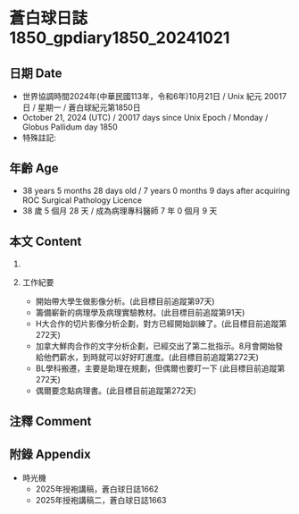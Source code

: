 [_metadata_:encoding]: - "utf-8"
[_metadata_:language]: - "zh-Hant-TW"
[_metadata_:fileformat]: - "markdown"
[_metadata_:MIME_type]: - "text/plain"
[_metadata_:markdown_version]: - "commonmark version 0.30"
[_metadata_:markdown_spec]: - "https://spec.commonmark.org/0.30/"

# 蒼白球日誌1850_gpdiary1850_20241021 #

## 日期 Date ##

* 世界協調時間2024年(中華民國113年，令和6年)10月21日 / Unix 紀元 20017 日 / 星期一 / 蒼白球紀元第1850日
* October 21, 2024 (UTC) / 20017 days since Unix Epoch / Monday / Globus Pallidum day 1850
* 特殊註記:

## 年齡 Age ##

* 38 years 5 months 28 days old / 7 years 0 months 9 days after acquiring ROC Surgical Pathology Licence
* 38 歲 5 個月 28 天 / 成為病理專科醫師 7 年 0 個月 9 天

## 本文 Content ##

1. 

2. 工作紀要

    - 開始帶大學生做影像分析。(此目標目前追蹤第97天)
    - 籌備嶄新的病理學及病理實驗教材。(此目標目前追蹤第91天)
    - H大合作的切片影像分析企劃，對方已經開始訓練了。(此目標目前追蹤第272天)
    - 加拿大鮮肉合作的文字分析企劃，已經交出了第二批指示。8月會開始發給他們薪水，到時就可以好好盯進度。(此目標目前追蹤第272天)
    - BL學科搬遷，主要是助理在規劃，但偶爾也要盯一下 (此目標目前追蹤第272天)
    - 偶爾要念點病理書。(此目標目前追蹤第272天)

## 注釋 Comment ##


## 附錄 Appendix ##

* 時光機
    - 2025年授袍講稿，蒼白球日誌1662
    - 2025年授袍講稿二，蒼白球日誌1663
